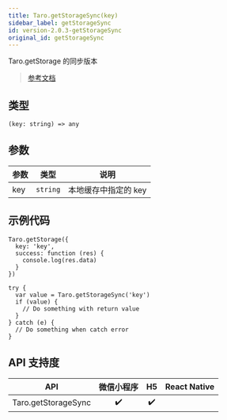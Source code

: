 ```yaml
---
title: Taro.getStorageSync(key)
sidebar_label: getStorageSync
id: version-2.0.3-getStorageSync
original_id: getStorageSync
---
```


Taro.getStorage 的同步版本

> [参考文档](https://developers.weixin.qq.com/miniprogram/dev/api/storage/wx.getStorageSync.html)

## 类型

```tsx
(key: string) => any
```

## 参数

| 参数 | 类型 | 说明 |
| --- | --- | --- |
| key | `string` | 本地缓存中指定的 key |

## 示例代码

```tsx
Taro.getStorage({
  key: 'key',
  success: function (res) {
    console.log(res.data)
  }
})
```

```tsx
try {
  var value = Taro.getStorageSync('key')
  if (value) {
    // Do something with return value
  }
} catch (e) {
  // Do something when catch error
}
```

## API 支持度

| API | 微信小程序 | H5 | React Native |
| :---: | :---: | :---: | :---: |
| Taro.getStorageSync | ✔️ | ✔️ |  |
